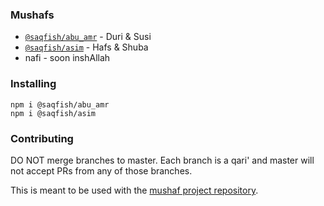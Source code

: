 ### Mushafs
* [`@saqfish/abu_amr`](https://github.com/saqfish/mushafs/tree/abu_amr) - Duri & Susi
* [`@saqfish/asim`](https://github.com/saqfish/mushafs/tree/asim) - Hafs & Shuba
* nafi - soon inshAllah

### Installing

`npm i @saqfish/abu_amr`<br/>
`npm i @saqfish/asim`

### Contributing

DO NOT merge branches to master. Each branch is a qari' and master will not accept PRs from any of those branches.

This is meant to be used with the [mushaf project repository](https://github.com/saqfish/mushaf).
